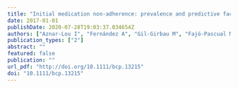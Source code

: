 ```yaml
---
title: "Initial medication non-adherence: prevalence and predictive factors in a cohort of 1.6 million primary care patients."
date: 2017-01-01
publishDate: 2020-07-28T19:03:37.034654Z
authors: ["Aznar-Lou I", "Fernández A", "Gil-Girbau M", "Fajó-Pascual M", "Moreno-Peral P", "Peñarrubia-María MT", "Serrano-Blanco A", "Sánchez-Niubó A", "March-Pujol MA", "Jové AM", "Rubio-Valera M"]
publication_types: ["2"]
abstract: ""
featured: false
publication: ""
url_pdf: "http://doi.org/10.1111/bcp.13215"
doi: "10.1111/bcp.13215"
---
```



